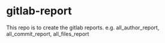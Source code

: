 # gitlab-report
This repo is to create the gitlab reports. e.g. all_author_report, all_commit_report, all_files_report
